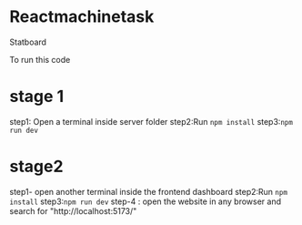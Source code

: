 # Reactmachinetask

Statboard

To run this code

# stage 1

step1: Open a terminal inside server folder
step2:Run `npm install`
step3:`npm run dev`

# stage2

step1- open another terminal inside the frontend dashboard
step2:Run `npm install`
step3:`npm run dev`
step-4 : open the website in any browser and search for "http://localhost:5173/"
